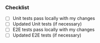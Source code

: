 ### Checklist

- [ ] Unit tests pass locally with my changes
- [ ] Updated Unit tests (if necessary)
- [ ] E2E tests pass locally with my changes
- [ ] Updated E2E tests (if necessary)
